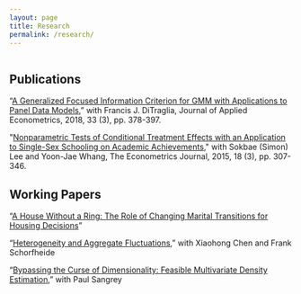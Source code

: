 ```yaml
---
layout: page
title: Research
permalink: /research/
---
```


 
<hr style="clear:both;visibility: hidden;" />  


## Publications

“[A Generalized Focused Information Criterion for GMM with Applications to Panel Data Models](https://onlinelibrary.wiley.com/doi/abs/10.1002/jae.2614),” with Francis J. DiTraglia, Journal of Applied Econometrics, 2018, 33 (3), pp. 378-397.

"[Nonparametric Tests of Conditional Treatment Effects with an Application to Single-Sex Schooling on Academic Achievements](http://onlinelibrary.wiley.com/doi/10.1111/ectj.12050/abstract)," with Sokbae (Simon) Lee and Yoon-Jae Whang, The Econometrics Journal, 2015, 18 (3), pp. 307-346.

## Working Papers

“[A House Without a Ring: The Role of Changing Marital Transitions for Housing Decisions](https://github.com/minsuc/Econ103_LPS/raw/master/papers/Submission_MChang.pdf)” 

“[Heterogeneity and Aggregate Fluctuations](https://github.com/minsuc/Econ103_LPS/raw/master/papers/EvalHAmodels_v3_web.pdf),” with Xiaohong Chen and Frank Schorfheide

“[Bypassing the Curse of Dimensionality: Feasible Multivariate Density Estimation](https://github.com/minsuc/Econ103_LPS/raw/master/papers/feasible_multivariate_density_estimation.pdf),” with Paul Sangrey 

